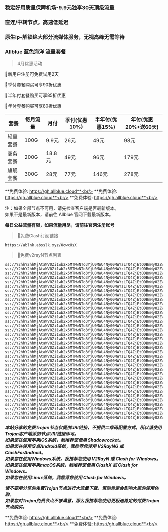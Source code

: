 ### 稳定好用质量保障机场-9.9元独享30天顶级流量
### 直连/中转节点，高速低延迟
### 原生ip-解锁绝大部分流媒体服务，无视高峰无需等待

### Allblue 蓝色海洋 流量套餐
> 4月优惠活动

🚀新用户注册可免费试用2天

🚀季付套餐购买可享90折优惠

🚀半年付套餐购买可享85折优惠

🚀年付套餐购买可享80折优惠

| 套餐 | 每月流量 | 月付 | 季付(优惠10%) | 半年付(优惠15%) | 年付(优惠20%+送60天) |
| --- | ----- | --- | --------- | ---------- | ------------- |
| 轻量套餐 | 100G | 9.9元 | 26元 | 49元 |  98元 |
| 商务套餐 | 200G | 18.8元 | 49元 | 96元 |  179元 |
| 旗舰套餐 | 300G | 28元 | 77元 | 146元 |  278元 |

**免费体验: https://gh.allblue.cloud**<br/>
**免费体验: https://gh.allblue.cloud**<br/>
**免费体验: https://gh.allblue.cloud**<br/>

注：如果全部节点不可用，请先检查客户端是否最新版本。<br/>
如果不是最新版本，请前往 Allblue 官网下载最新版本。


**每日公益流量有限，如果流量用尽，请前往官网注册账号**
      

>🚀免费Clash订阅链接

```
https://ablnk.absslk.xyz/OowxUsX
```


>🚀免费v2rayN节点列表

```
ss://Y2hhY2hhMjAtaWV0Zi1wb2x5MTMwNTo3YjU0MWU4Ny00MWYzLTQ4ZjEtODBmNy02ZWZhZTIwZDVkYzA@free.2weradf.xyz:36016#%E5%89%A9%E4%BD%99%E6%B5%81%E9%87%8F%EF%BC%9A10%20GB
ss://Y2hhY2hhMjAtaWV0Zi1wb2x5MTMwNTo3YjU0MWU4Ny00MWYzLTQ4ZjEtODBmNy02ZWZhZTIwZDVkYzA@free.2weradf.xyz:36016#%E5%A5%97%E9%A4%90%E5%88%B0%E6%9C%9F%EF%BC%9A%E9%95%BF%E6%9C%9F%E6%9C%89%E6%95%88
ss://Y2hhY2hhMjAtaWV0Zi1wb2x5MTMwNTo3YjU0MWU4Ny00MWYzLTQ4ZjEtODBmNy02ZWZhZTIwZDVkYzA@free.2weradf.xyz:36016#v2rayng%E6%97%A0%E6%B3%95%E4%BD%BF%E7%94%A8%E7%9A%84%E7%94%A8%E6%88%B7%E8%AF%B7%E4%B8%8B%E8%BD%BDclash%20for%20android
ss://Y2hhY2hhMjAtaWV0Zi1wb2x5MTMwNTo3YjU0MWU4Ny00MWYzLTQ4ZjEtODBmNy02ZWZhZTIwZDVkYzA@free.2weradf.xyz:36016#%E6%B0%B8%E4%B9%85%E5%9F%9F%E5%90%8D%E5%8F%91%E5%B8%83%E9%A1%B5%EF%BC%9Aabpubs.xyz
ss://Y2hhY2hhMjAtaWV0Zi1wb2x5MTMwNTo3YjU0MWU4Ny00MWYzLTQ4ZjEtODBmNy02ZWZhZTIwZDVkYzA@free.2weradf.xyz:36016#%E5%AE%98%E7%BD%91%E5%9C%B0%E5%9D%80%EF%BC%9Aa.allbluess.pro
ss://Y2hhY2hhMjAtaWV0Zi1wb2x5MTMwNTo3YjU0MWU4Ny00MWYzLTQ4ZjEtODBmNy02ZWZhZTIwZDVkYzA@free.2weradf.xyz:36016#%E6%B0%B8%E4%B9%85%E4%B8%AD%E6%96%87%E5%9F%9F%E5%90%8D%EF%BC%9A%E8%93%9D%E8%89%B2%E6%B5%B7%E6%B4%8B.xyz
ss://Y2hhY2hhMjAtaWV0Zi1wb2x5MTMwNTo3YjU0MWU4Ny00MWYzLTQ4ZjEtODBmNy02ZWZhZTIwZDVkYzA@free.2weradf.xyz:36141#%F0%9F%87%AD%F0%9F%87%B0%20%E9%A6%99%E6%B8%AF%2001%20%7C%201x%20HK
ss://Y2hhY2hhMjAtaWV0Zi1wb2x5MTMwNTo3YjU0MWU4Ny00MWYzLTQ4ZjEtODBmNy02ZWZhZTIwZDVkYzA@free.2weradf.xyz:36143#%F0%9F%87%AD%F0%9F%87%B0%20%E9%A6%99%E6%B8%AF%2002%20%7C%201x%20HK
ss://Y2hhY2hhMjAtaWV0Zi1wb2x5MTMwNTo3YjU0MWU4Ny00MWYzLTQ4ZjEtODBmNy02ZWZhZTIwZDVkYzA@free.2weradf.xyz:36145#%F0%9F%87%AD%F0%9F%87%B0%20%E9%A6%99%E6%B8%AF%2003%20%7C%201x%20HK
ss://Y2hhY2hhMjAtaWV0Zi1wb2x5MTMwNTo3YjU0MWU4Ny00MWYzLTQ4ZjEtODBmNy02ZWZhZTIwZDVkYzA@free.2weradf.xyz:36111#%F0%9F%87%AF%F0%9F%87%B5%20%E6%97%A5%E6%9C%AC%2001%20%7C%201x%20JP
ss://Y2hhY2hhMjAtaWV0Zi1wb2x5MTMwNTo3YjU0MWU4Ny00MWYzLTQ4ZjEtODBmNy02ZWZhZTIwZDVkYzA@free.2weradf.xyz:36113#%F0%9F%87%AF%F0%9F%87%B5%20%E6%97%A5%E6%9C%AC%2002%20%7C%201x%20JP
ss://Y2hhY2hhMjAtaWV0Zi1wb2x5MTMwNTo3YjU0MWU4Ny00MWYzLTQ4ZjEtODBmNy02ZWZhZTIwZDVkYzA@free.2weradf.xyz:36115#%F0%9F%87%AF%F0%9F%87%B5%20%E6%97%A5%E6%9C%AC%2003%20%7C%201x%20JP
ss://Y2hhY2hhMjAtaWV0Zi1wb2x5MTMwNTo3YjU0MWU4Ny00MWYzLTQ4ZjEtODBmNy02ZWZhZTIwZDVkYzA@free.2weradf.xyz:36171#%F0%9F%87%B8%F0%9F%87%AC%20%E6%96%B0%E5%8A%A0%E5%9D%A1%2001%20%7C%201x%20SG
ss://Y2hhY2hhMjAtaWV0Zi1wb2x5MTMwNTo3YjU0MWU4Ny00MWYzLTQ4ZjEtODBmNy02ZWZhZTIwZDVkYzA@free.2weradf.xyz:36173#%F0%9F%87%B8%F0%9F%87%AC%20%E6%96%B0%E5%8A%A0%E5%9D%A1%2002%20%7C%201x%20SG
ss://Y2hhY2hhMjAtaWV0Zi1wb2x5MTMwNTo3YjU0MWU4Ny00MWYzLTQ4ZjEtODBmNy02ZWZhZTIwZDVkYzA@free.2weradf.xyz:36175#%F0%9F%87%B8%F0%9F%87%AC%20%E6%96%B0%E5%8A%A0%E5%9D%A1%2003%20%7C%201x%20SG
ss://Y2hhY2hhMjAtaWV0Zi1wb2x5MTMwNTo3YjU0MWU4Ny00MWYzLTQ4ZjEtODBmNy02ZWZhZTIwZDVkYzA@free.2weradf.xyz:36211#%F0%9F%87%BA%F0%9F%87%B8%20%E7%BE%8E%E5%9B%BD%2001%20%7C%201x%20US
ss://Y2hhY2hhMjAtaWV0Zi1wb2x5MTMwNTo3YjU0MWU4Ny00MWYzLTQ4ZjEtODBmNy02ZWZhZTIwZDVkYzA@free.2weradf.xyz:36213#%F0%9F%87%BA%F0%9F%87%B8%20%E7%BE%8E%E5%9B%BD%2002%20%7C%201x%20US
ss://Y2hhY2hhMjAtaWV0Zi1wb2x5MTMwNTo3YjU0MWU4Ny00MWYzLTQ4ZjEtODBmNy02ZWZhZTIwZDVkYzA@free.2weradf.xyz:36215#%F0%9F%87%BA%F0%9F%87%B8%20%E7%BE%8E%E5%9B%BD%2003%20%7C%201x%20US
ss://Y2hhY2hhMjAtaWV0Zi1wb2x5MTMwNTo3YjU0MWU4Ny00MWYzLTQ4ZjEtODBmNy02ZWZhZTIwZDVkYzA@free.2weradf.xyz:36217#%F0%9F%87%BA%F0%9F%87%B8%20%E7%BE%8E%E5%9B%BD%2004%20%7C%201x%20US
ss://Y2hhY2hhMjAtaWV0Zi1wb2x5MTMwNTo3YjU0MWU4Ny00MWYzLTQ4ZjEtODBmNy02ZWZhZTIwZDVkYzA@free.2weradf.xyz:36219#%F0%9F%87%BA%F0%9F%87%B8%20%E7%BE%8E%E5%9B%BD%2005%20%7C%201x%20US
ss://Y2hhY2hhMjAtaWV0Zi1wb2x5MTMwNTo3YjU0MWU4Ny00MWYzLTQ4ZjEtODBmNy02ZWZhZTIwZDVkYzA@free.2weradf.xyz:36221#%F0%9F%87%BA%F0%9F%87%B8%20%E7%BE%8E%E5%9B%BD%2006%20%7C%201x%20US
ss://Y2hhY2hhMjAtaWV0Zi1wb2x5MTMwNTo3YjU0MWU4Ny00MWYzLTQ4ZjEtODBmNy02ZWZhZTIwZDVkYzA@free.2weradf.xyz:36241#%F0%9F%87%B9%F0%9F%87%BC%20%E5%8F%B0%E6%B9%BE%2001%20%7C%201x%20TW
ss://Y2hhY2hhMjAtaWV0Zi1wb2x5MTMwNTo3YjU0MWU4Ny00MWYzLTQ4ZjEtODBmNy02ZWZhZTIwZDVkYzA@free.2weradf.xyz:36243#%F0%9F%87%B9%F0%9F%87%BC%20%E5%8F%B0%E6%B9%BE%2002%20%7C%201x%20TW
ss://Y2hhY2hhMjAtaWV0Zi1wb2x5MTMwNTo3YjU0MWU4Ny00MWYzLTQ4ZjEtODBmNy02ZWZhZTIwZDVkYzA@free.2weradf.xyz:36245#%F0%9F%87%B9%F0%9F%87%BC%20%E5%8F%B0%E6%B9%BE%2003%20%7C%201x%20TW
ss://Y2hhY2hhMjAtaWV0Zi1wb2x5MTMwNTo3YjU0MWU4Ny00MWYzLTQ4ZjEtODBmNy02ZWZhZTIwZDVkYzA@free.2weradf.xyz:36271#%F0%9F%87%AC%F0%9F%87%A7%20%E8%8B%B1%E5%9B%BD%2001%20%7C%201x%20UK
ss://Y2hhY2hhMjAtaWV0Zi1wb2x5MTMwNTo3YjU0MWU4Ny00MWYzLTQ4ZjEtODBmNy02ZWZhZTIwZDVkYzA@free.2weradf.xyz:36311#%F0%9F%87%B0%F0%9F%87%B7%20%E9%9F%A9%E5%9B%BD%2001%20%7C%201x%20KR
ss://Y2hhY2hhMjAtaWV0Zi1wb2x5MTMwNTo3YjU0MWU4Ny00MWYzLTQ4ZjEtODBmNy02ZWZhZTIwZDVkYzA@free.2weradf.xyz:36341#%F0%9F%87%B5%F0%9F%87%AD%20%E8%8F%B2%E5%BE%8B%E5%AE%BE%2001%20%7C%201x%20PH
ss://Y2hhY2hhMjAtaWV0Zi1wb2x5MTMwNTo3YjU0MWU4Ny00MWYzLTQ4ZjEtODBmNy02ZWZhZTIwZDVkYzA@free.2weradf.xyz:36371#%F0%9F%87%AE%F0%9F%87%B3%20%E5%8D%B0%E5%BA%A6%2001%20%7C%201x%20IN
ss://Y2hhY2hhMjAtaWV0Zi1wb2x5MTMwNTo3YjU0MWU4Ny00MWYzLTQ4ZjEtODBmNy02ZWZhZTIwZDVkYzA@free.2weradf.xyz:36411#%F0%9F%87%A6%F0%9F%87%BA%20%E6%BE%B3%E5%A4%A7%E5%88%A9%E4%BA%9A%2001%20%7C%201x%20AU
ss://Y2hhY2hhMjAtaWV0Zi1wb2x5MTMwNTo3YjU0MWU4Ny00MWYzLTQ4ZjEtODBmNy02ZWZhZTIwZDVkYzA@free.2weradf.xyz:36441#%F0%9F%87%A8%F0%9F%87%A6%20%E5%8A%A0%E6%8B%BF%E5%A4%A7%2001%20%7C%201x%20CA
ss://Y2hhY2hhMjAtaWV0Zi1wb2x5MTMwNTo3YjU0MWU4Ny00MWYzLTQ4ZjEtODBmNy02ZWZhZTIwZDVkYzA@free.2weradf.xyz:36471#%F0%9F%87%A9%F0%9F%87%AA%20%E5%BE%B7%E5%9B%BD%2001%20%7C%201x%20DE
ss://Y2hhY2hhMjAtaWV0Zi1wb2x5MTMwNTo3YjU0MWU4Ny00MWYzLTQ4ZjEtODBmNy02ZWZhZTIwZDVkYzA@free.2weradf.xyz:36511#%F0%9F%87%B7%F0%9F%87%BA%20%E4%BF%84%E7%BD%97%E6%96%AF%2001%20%7C%201x%20RU
ss://Y2hhY2hhMjAtaWV0Zi1wb2x5MTMwNTo3YjU0MWU4Ny00MWYzLTQ4ZjEtODBmNy02ZWZhZTIwZDVkYzA@free.2weradf.xyz:36571#%F0%9F%87%B9%F0%9F%87%B7%20%E5%9C%9F%E8%80%B3%E5%85%B6%2001%20%7C%201x%20TR
ss://Y2hhY2hhMjAtaWV0Zi1wb2x5MTMwNTo3YjU0MWU4Ny00MWYzLTQ4ZjEtODBmNy02ZWZhZTIwZDVkYzA@free.2weradf.xyz:36611#%F0%9F%87%BA%F0%9F%87%A6%20%E4%B9%8C%E5%85%8B%E5%85%B0%2001%20%7C%201x%20UA
ss://Y2hhY2hhMjAtaWV0Zi1wb2x5MTMwNTo3YjU0MWU4Ny00MWYzLTQ4ZjEtODBmNy02ZWZhZTIwZDVkYzA@free.2weradf.xyz:36641#%F0%9F%87%BB%F0%9F%87%B3%20%E8%B6%8A%E5%8D%97%2001%20%7C%201x%20VN
ss://Y2hhY2hhMjAtaWV0Zi1wb2x5MTMwNTo3YjU0MWU4Ny00MWYzLTQ4ZjEtODBmNy02ZWZhZTIwZDVkYzA@free.2weradf.xyz:36671#%F0%9F%87%A7%F0%9F%87%B7%20%E5%B7%B4%E8%A5%BF%2001%20%7C%201x%20BR
```

***本站分享的免费Trojan节点仅提供URI链接，不提供二维码配置方式，所以请使用Trojan客户端添加节点URI链接即可。***<br/>
***如果您在使用苹果iOS系统，我推荐您使用 Shadowrocket。***<br/>
***如果您在使用安卓Android系统，我推荐您使用 V2RayNG 或 ClashForAndroid。***<br/>
***如果您在使用Windows系统，我推荐您使用 V2RayN 或 Clash  for Windows。***<br/>
***如果您在使用苹果macOS系统，我推荐您使用 ClashX 或 Clash  for Windows。***<br/>
***如果您在使用Linux系统，我推荐您使用 Clash for Windows。***<br/>

***请不要用分享的免费Trojan节点进行大流量下载，否则肯定会影响大家的使用体验。***<br/>
***如果您对Trojan免费节点不够满意，那么我推荐您使用更极速稳定的付费Trojan节点购买。***<br/>

**免费体验: https://gh.allblue.cloud**<br/>
**免费体验: https://gh.allblue.cloud**<br/>
**免费体验: https://gh.allblue.cloud**<br/>
